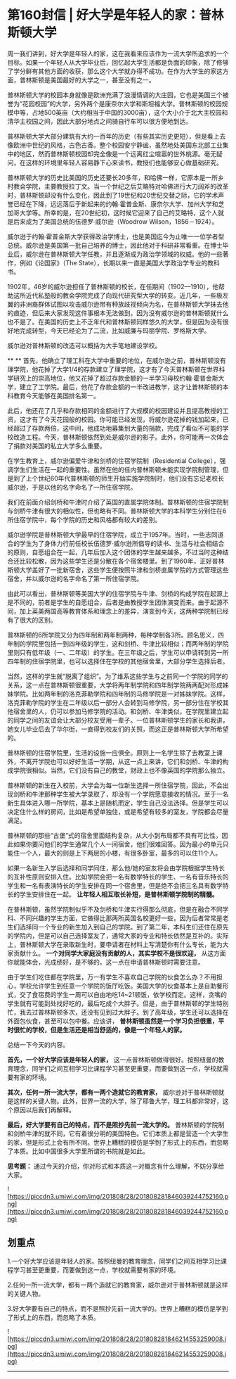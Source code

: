 # 第160封信 | 好大学是年轻人的家：普林斯顿大学

周一我们讲到，好大学是年轻人的家，这在我看来应该作为一流大学所追求的一个目标。如果一个年轻人从大学毕业后，回忆起大学生活都是负面的印象，除了修够了学分鲜有其他方面的收获，那么这个大学就办得不成功。在作为大学生的家这方面，普林斯顿是美国最好的大学之一，甚至没有之一。

普林斯顿大学的校园本身就像是欧洲充满了浪漫情调的大庄园，它也是美国三个被誉为“花园校园”的大学，另外两个是康奈尔大学和斯坦福大学。普林斯顿的校园规模中等，占地500英亩（大约相当于中国的3000亩），这个大小介于北大主校园和清华主校园之间，因此大部分地点之间骑自行车可以很方便地到达。

普林斯顿大学大部分建筑有大约一百年的历史（有些其实历史更短），但是看上去像欧洲中世纪的风格，古色古香。整个校园安宁静谧，虽然地处美国东北部工业集中的地区，然而普林斯顿校园却完全像是一个远离红尘喧嚣的世外桃源。毫无疑问，在这样的环境里年轻人容易静下心来读书，教授们也能够安心做基础研究。

普林斯顿大学的历史比美国的历史还要长20多年，和哈佛一样，它原本是一所乡村教会学院，主要教授拉丁文。当一个世纪之后艾略特对哈佛进行大刀阔斧的改革时，普林斯顿却没有什么变化，因此到了19世纪和20世纪交替之际，它的学术声誉已经在下降，远远落后于新起来的约翰∙霍普金斯、康奈尔大学、加州大学和芝加哥大学等。所幸的是，在20世纪初，这时候它迎来了自己的艾略特，这个人就是后来成为了美国总统的伍德罗∙威尔逊（Woodrow Wilson，1856－1924）。

威尔逊于约翰∙霍普金斯大学获得政治学博士，也是美国迄今为止唯一一位学者型总统。威尔逊是美国第一批自己培养的博士，因此他对于科研非常看重。在博士毕业后，威尔逊在普林斯顿大学任教，并且逐渐成为政治学领域的权威。他的一些著作，例如《论国家》（The State），长期以来一直是美国大学政治学专业的教科书。

1902年，46岁的威尔逊担任了普林斯顿的校长，在任期间（1902—1910），他帮助这所近代私塾般的教会学院完成了向现代研究型大学的转变。近几年，一些极左翼的非洲裔群体试图以攻击威尔逊带有种族歧视倾向为名，在普林斯顿大学抹去他的痕迹，但后来大家发现这件事根本无法做到，因为没有威尔逊的普林斯顿就什么也不是了。在美国的历史上不乏年代和普林斯顿同样悠久的大学，但是因为没有很好地完成转型，今天已经沦为了二流，比如威廉与玛丽学院、罗格斯大学。

威尔逊对普林斯顿的改造可以概括为大手笔地建设学校。

 ** ** 首先，他确立了理工科在大学中重要的地位，在威尔逊之前，普林斯顿没有理学院，他花掉了大学1/4的存款建立了理学院，这才有了今天普林斯顿在世界科学研究上的崇高地位，他又花掉了超过存款金额的一半学习母校约翰∙霍普金斯大学，建立了工学院。最后，他花了存款金额的一半改进教学，这才让普林斯顿的本科教育今天能够在美国排名第一。

此后，他还花了几乎和存款相同的金额进行了大规模的校园建设并且提高教授的工资，这才有了今天花园般的校园。你可能已经发现，将威尔逊花掉的钱加起来，已经超过了存款两倍，这中间，他成功地募集到大量的捐款，完成了看似不可能的学校改造工程。今天，普林斯顿依然到处是威尔逊的影子。此外，你可能再一次体会了捐款对美国的私立大学多么重要。

在学生教育上，威尔逊偏爱牛津和剑桥的住宿学院制（Residential College），强调学生们生活在一起的重要性。虽然在他的任内普林斯顿未能实现学院制管理，但是到了上个世纪60年代普林斯顿的师生开始实施学院制时，他们没有忘记老校长威尔逊，于是以他的名字命名了一所住宿学院。

我们在前面介绍剑桥和牛津时介绍了英国的直属学院体制。普林斯顿的住宿学院制与剑桥牛津有很大的相似性，但也略有不同。普林斯顿大学的本科学生分别住在6所住宿学院中，每个学院的历史和风格都有较大的差别。

威尔逊学院是普林斯顿大学最早的住宿学院，成立于1957年。当时，一些志同道合的学生为了身体力行前任校长伍德罗·威尔逊所倡导的读书、生活与社会相结合的原则，自愿组合在一起，几年后加入这个团体的学生越来越多。不过当时这种结合还比较松散，因为这些学生还是分散在各个宿舍楼里。到了1960年，正好普林斯顿大学盖好了一批新宿舍，这些学生便按照牛津和剑桥直属学院的方式管理这些宿舍，并以威尔逊的名字命名了第一所住宿学院。

由此可以看出，普林斯顿等美国大学的住宿学院与牛津、剑桥的构成学院在起源上是不同的，前者是学生的自愿组合，后者是由教授学生团体演变而来。由于起源不同，加上英美两国高等教育体系和理念上的差异，演变到今天，这两种学院制已经有了很大的区别。

普林斯顿的6所学院又分为四年制和两年制两种，每种学制各3所。顾名思义，四年制的学院里包括一到四年级的学生，这和剑桥、牛津比较相似；而两年制的学院里则只有低年级（一、二年级）的学生。在三年级之后，学生可以申请转到另一所四年制的住宿学院里，也可以选择住在学校的其他宿舍里，大部分学生选择后者。

当然，这样的学生就“脱离了组织”。为了维系这些学生与之前同一个学院的同学的关系，这一点在普林斯顿很重要，大学将两年制学院和四年制学院两两配对形成姊妹学院。比如两年制的洛克菲勒学院和四年制的马修学院是一对姊妹学院。这样，洛克菲勒学院的学生在二年级以后一部分人会转到马修学院，另一部分住在学校其他宿舍里的人，仍可以参加马修学院的活动。和剑桥、牛津类似，在学院里建立起的同学之间的友谊会让大部分校友受用一辈子。一位普林斯顿学生的家长和我讲，她女儿毕业后去了华尔街，一直得到校友们的关照，而这正是普林斯顿大学所希望的。

普林斯顿的住宿学院里，生活的设施一应俱全。原则上一名学生除了去教室上课外，不离开学院也可以好好生活一学期，从这一点上来讲，它们和剑桥、牛津的构成学院很相似。当然，它们没有自己的教堂，财政上也不像英国的学院那么独立。

普林斯顿的新生在入校前，大学会为每一位新生选择一所住宿学院，因此，不会出现剑桥和牛津那种学生被大学录取了，却没有一个学院愿意接收的情况。至于一名新生具体进入哪一所学院，基本上是随机而定，学生自己没法选择。但是学生可以决定住什么样的房间，比如是希望单独住，或是希望有较多的室友，学院都会尽量满足。

普林斯顿的那些“古堡”式的宿舍里面结构复杂，从大小到布局都不具有可比性，因此如果你要问他们的学生通常几个人一间宿舍，他们很难回答。因为最小的单元只能住一个人，最大的则是上下两层的小楼，有很多卧室，最多的可以住11个人。

如果一名新生入学后选择和同学同住，那么他/她的室友将会由学院根据学生特长的互补性原则安排入住。比如学院会把一名有数学特长的学生、一名有音乐特长的学生和一名有表演特长的学生安排在同一个宿舍里，但是绝不会把三名具有数学特长的学生安排住在一起。 **让年轻人相互取长补短，是普林斯顿学院制的精髓。**

在普林斯顿，虽然学院制似乎不及剑桥和牛津实行得那么彻底，但是在融合不同学科、不同兴趣的学生方面，它做得比那两所英国名校更好一些，因为后者常常是老生们选择同一个专业的新生加入到自己的学院。到了第二年，本科生们还住在原先的学院内，但是可以自己选择室友了，通常大家的专业和特长依然是互补的。实际上，普林斯顿大学在录取新生时，要申请者在材料上写清楚你有什么专长，能为大家贡献什么。 **一个对同学大家庭没有贡献的人，其实学校不是很欢迎，** 从这方面你就能体会，光成绩好，是不够的。这一点在申请普林斯顿时需要注意。

由于学生们吃住都在学院里，万一有学生不喜欢自己学院的伙食怎么办？不用担心，学校允许学生到任意一个学院的饭厅吃饭。美国大学的伙食基本上是自助餐形式，交了食宿费的学生一周可以自由地吃14~21顿饭，依学校而定。这样，贪嘴的学生就有可能到处找好吃的，最后吃成个大胖子。但是，由于普林斯顿的学生特别忙，我去过普林斯顿多次，还没有见到过大胖子。到了高年级，学生还可以选择在外面包伙食，甚至可以包中餐。应该讲， **普林斯顿虽然是一个学习负担很重，平时很忙的学校，但是生活还是相当舒适的，像是一个年轻人的家。**

总结一下今天的内容。

 **首先，一个好大学应该是年轻人的家，** 这一点普林斯顿做得很好。按照纽曼的教育理念，同学们之间互相学习比课程学习甚至更重要，而要做到这一点，学校就需要有家的环境。

 **其次，任何一所一流大学，都有一两个造就它的教育家，** 威尔逊对于普林斯顿就是这样的关键人物。此外，世界一流的大学，除了耶鲁大学，理工科都非常好，这个原因以后我们再解释。

 **最后，好大学要有自己的特点，而不是照抄先前一流大学的。** 普林斯顿的学院制和剑桥牛津的就不同，它有着很分明的美国特色。它们本质上都是营造一个大学生的家，但是形式上会有所不同。世界上糟糕的模仿是学到了形式上的东西，而忽略了本质。比如中国很多大学里所谓的书院就是如此。

 **思考题：** 通过今天的介绍，你对形式和本质这一对概念有什么理解，不妨分享给大家。

![https://piccdn3.umiwi.com/img/201808/28/201808281846039244752160.png](https://piccdn3.umiwi.com/img/201808/28/201808281846039244752160.png)

## 划重点

1.一个好大学应该是年轻人的家。按照纽曼的教育理念，同学们之间互相学习比课程学习甚至更重要，而要做到这一点，学校就需要有家的环境。

2.任何一所一流大学，都有一两个造就它的教育家，威尔逊对于普林斯顿就是这样的关键人物。

3.好大学要有自己的特点，而不是照抄先前一流大学的。世界上糟糕的模仿是学到了形式上的东西，而忽略了本质。

![https://piccdn3.umiwi.com/img/201808/28/201808281846214553259008.jpg](https://piccdn3.umiwi.com/img/201808/28/201808281846214553259008.jpg)

---
